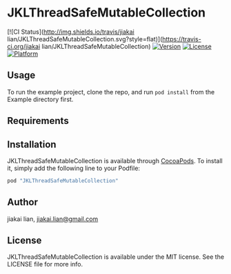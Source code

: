 # JKLThreadSafeMutableCollection

[![CI Status](http://img.shields.io/travis/jiakai lian/JKLThreadSafeMutableCollection.svg?style=flat)](https://travis-ci.org/jiakai lian/JKLThreadSafeMutableCollection)
[![Version](https://img.shields.io/cocoapods/v/JKLThreadSafeMutableCollection.svg?style=flat)](http://cocoapods.org/pods/JKLThreadSafeMutableCollection)
[![License](https://img.shields.io/cocoapods/l/JKLThreadSafeMutableCollection.svg?style=flat)](http://cocoapods.org/pods/JKLThreadSafeMutableCollection)
[![Platform](https://img.shields.io/cocoapods/p/JKLThreadSafeMutableCollection.svg?style=flat)](http://cocoapods.org/pods/JKLThreadSafeMutableCollection)

## Usage

To run the example project, clone the repo, and run `pod install` from the Example directory first.

## Requirements

## Installation

JKLThreadSafeMutableCollection is available through [CocoaPods](http://cocoapods.org). To install
it, simply add the following line to your Podfile:

```ruby
pod "JKLThreadSafeMutableCollection"
```

## Author

jiakai lian, jiakai.lian@gmail.com

## License

JKLThreadSafeMutableCollection is available under the MIT license. See the LICENSE file for more info.
